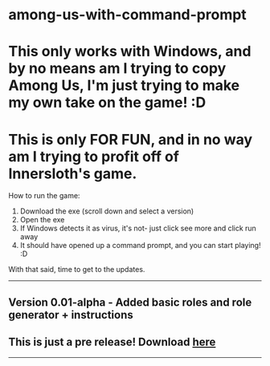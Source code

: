# among-us-with-command-prompt
# This only works with Windows, and by no means am I trying to copy Among Us, I'm just trying to make my own take on the game! :D

# This is only FOR FUN, and in no way am I trying to profit off of Innersloth's game.

How to run the game: 
1. Download the exe (scroll down and select a version)
2. Open the exe
3. If Windows detects it as virus, it's not- just click see more and click run away
4. It should have opened up a command prompt, and you can start playing! :D

With that said, time to get to the updates. 

-----------------------------------------------------------------

Version 0.01-alpha - Added basic roles and role generator + instructions <br />
---------------------------------------------------------------------------------------------------------------------------------------
This is just a pre release! Download [here](https://github.com/planecarplanecar/among-us-with-command-prompt/releases/tag/v0.01-alpha)
---------------------------------------------------------------------------------------------------------------------------------------
---------------------------------------------------------------------------------------------------------------------------------------
